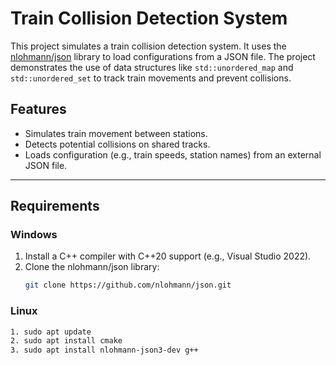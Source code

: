 # Train Collision Detection System

This project simulates a train collision detection system. It uses the [nlohmann/json](https://github.com/nlohmann/json) library to load configurations from a JSON file. The project demonstrates the use of data structures like `std::unordered_map` and `std::unordered_set` to track train movements and prevent collisions.

## Features
- Simulates train movement between stations.
- Detects potential collisions on shared tracks.
- Loads configuration (e.g., train speeds, station names) from an external JSON file.

---

## Requirements

### Windows
1. Install a C++ compiler with C++20 support (e.g., Visual Studio 2022).
2. Clone the nlohmann/json library:
   ```bash
   git clone https://github.com/nlohmann/json.git


### Linux
   ```bash
1. sudo apt update
2. sudo apt install cmake
3. sudo apt install nlohmann-json3-dev g++
